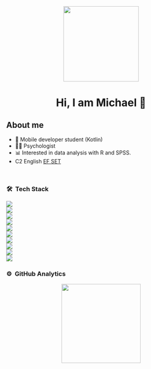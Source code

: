 <div id="header" align="center">
    <img src="https://img.icons8.com/?size=100&id=2585&format=png&color=000000" width="200" />
</div>
<div align="center">
<h1 align="center">Hi, I am Michael </a> 🤝</h1>
</div>


## About me

- 📱 Mobile developer student (Kotlin)
- 🧑‍⚕️ Psychologist
- 📊 Interested in data analysis with R and SPSS.
- C2 English <a href="https://cert.efset.org/fY31xR">EF SET </a>

   
<br>

### 🛠 &nbsp;Tech Stack
<a href="#"><img src="https://img.shields.io/badge/Kotlin--_.svg?logo=kotlin"></a> <br>
<a href="#"><img src="https://img.shields.io/badge/XML--_.svg?logo=xml"></a> <br>
<a href="#"><img src="https://img.shields.io/badge/Android Studio--_.svg?logo=androidstudio"></a> <br>
<a href="#"><img src="https://img.shields.io/badge/Javascript--_.svg?logo=javascript"></a> <br>
<a href="#"><img src="https://img.shields.io/badge/HTML--_.svg?logo=html5"></a> <br>
<a href="#"><img src="https://img.shields.io/badge/CSS--_.svg?logo=css"></a> <br>
<a href="#"><img src="https://img.shields.io/badge/SPSS--_.svg?logo=spss"></a> <br>
<a href="#"><img src="https://img.shields.io/badge/BORIS--_.svg?logo=boris"></a> <br>
<a href="#"><img src="https://img.shields.io/badge/Visual Studio Code--_.svg?logo=visualstudiocode"></a> <br>
<a href="#"><img src="https://img.shields.io/badge/R--_.svg?logo=r"></a>




### ⚙️ &nbsp;GitHub Analytics

<p align="center">
<a href="https://github.com/3xco">
  <img height="210em" src="https://github-readme-stats-eight-theta.vercel.app/api/top-langs/?username=3xco&layout=compact&langs_count=8&theme=algolia"/>
</a>
</p>
